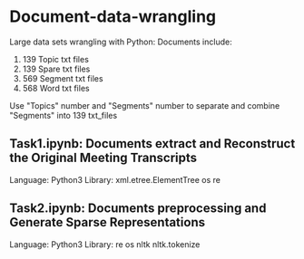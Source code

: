 # Document-data-wrangling

Large data sets wrangling with Python:
Documents include:
1. 139 Topic txt files
2. 139 Spare txt files
3. 569 Segment txt files
4. 568 Word txt files

Use "Topics" number and "Segments" number to separate and combine "Segments" into 139 txt_files

## Task1.ipynb: Documents extract and Reconstruct the Original Meeting Transcripts
Language: Python3
Library: xml.etree.ElementTree 
         os
         re

## Task2.ipynb: Documents preprocessing and Generate Sparse Representations
Language: Python3
Library: re
         os
         nltk
         nltk.tokenize
